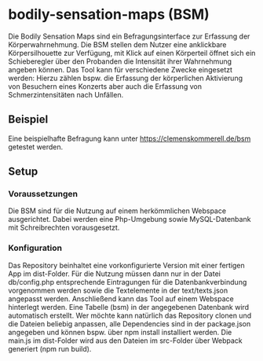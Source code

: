 # bodily-sensation-maps (BSM)
Die Bodily Sensation Maps sind ein Befragungsinterface zur Erfassung der Körperwahrnehmung. Die BSM stellen dem Nutzer eine anklickbare Körpersilhouette zur Verfügung, mit Klick auf einen Körperteil öffnet sich ein Schieberegler über den Probanden die Intensität ihrer Wahrnehmung angeben können. Das Tool kann für verschiedene Zwecke eingesetzt werden: Hierzu zählen bspw. die Erfassung der körperlichen Aktivierung von Besuchern eines Konzerts aber auch die Erfassung von Schmerzintensitäten nach Unfällen. 

## Beispiel
Eine beispielhafte Befragung kann unter https://clemenskommerell.de/bsm getestet werden.

## Setup
### Voraussetzungen
Die BSM sind für die Nutzung auf einem herkömmlichen Webspace ausgerichtet. Dabei werden eine Php-Umgebung sowie MySQL-Datenbank mit Schreibrechten vorausgesetzt.

### Konfiguration
Das Repository beinhaltet eine vorkonfigurierte Version mit einer fertigen App im dist-Folder. Für die Nutzung müssen dann nur in der Datei db/config.php entsprechende Eintragungen für die Datenbankverbindung vorgenommen werden sowie die Textelemente in der text/texts.json angepasst werden. Anschließend kann das Tool auf einem Webspace hinterlegt werden. Eine Tabelle (bsm) in der angegebenen Datenbank wird automatisch erstellt.
Wer möchte kann natürlich das Repository clonen und die Dateien beliebig anpassen, alle Dependencies sind in der package.json angegeben und können bspw. über npm install installiert werden. Die main.js im dist-Folder wird aus den Dateien im src-Folder über Webpack generiert (npm run build).  
